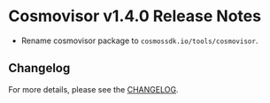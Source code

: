 # Cosmovisor v1.4.0 Release Notes

* Rename cosmovisor package to `cosmossdk.io/tools/cosmovisor`.

## Changelog

For more details, please see the [CHANGELOG](https://github.com/adminoid/cosmos-sdk/blob/tools/cosmovisor/v1.4.0/tools/cosmovisor/CHANGELOG.md).
